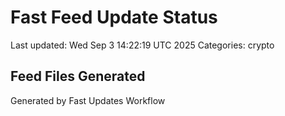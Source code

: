 # Fast Feed Update Status
Last updated: Wed Sep  3 14:22:19 UTC 2025
Categories: crypto

## Feed Files Generated

Generated by Fast Updates Workflow
